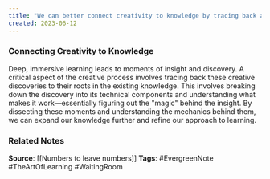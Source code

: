 ```yaml
---
title: "We can better connect creativity to knowledge by tracing back a creative discovery to its roots"
created: 2023-06-12
---
```


### Connecting Creativity to Knowledge
Deep, immersive learning leads to moments of insight and discovery. A critical aspect of the creative process involves tracing back these creative discoveries to their roots in the existing knowledge. This involves breaking down the discovery into its technical components and understanding what makes it work—essentially figuring out the "magic" behind the insight. By dissecting these moments and understanding the mechanics behind them, we can expand our knowledge further and refine our approach to learning.

### Related Notes
**Source**: [[Numbers to leave numbers]]
**Tags**: #EvergreenNote #TheArtOfLearning #WaitingRoom 